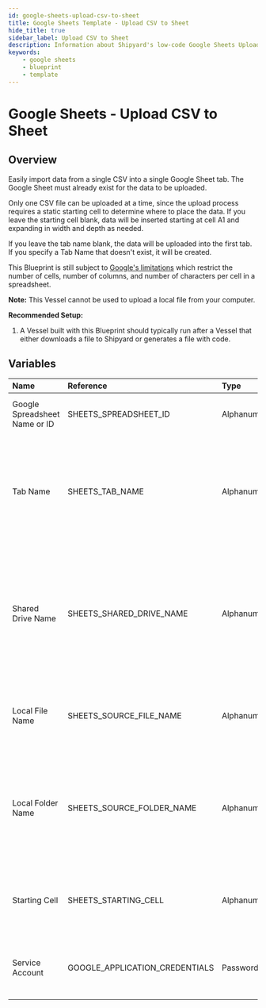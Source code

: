 ```yaml
---
id: google-sheets-upload-csv-to-sheet
title: Google Sheets Template - Upload CSV to Sheet
hide_title: true
sidebar_label: Upload CSV to Sheet
description: Information about Shipyard's low-code Google Sheets Upload CSV to Sheet blueprint. Easily import your data into a Google Sheet so your teams can collaboratively edit it. Create or update worksheets at scale. 
keywords:
    - google sheets
    - blueprint
    - template
---
```


# Google Sheets - Upload CSV to Sheet

## Overview
Easily import data from a single CSV into a single Google Sheet tab. The Google Sheet must already exist for the data to be uploaded.

Only one CSV file can be uploaded at a time, since the upload process requires a static starting cell to determine where to place the data. If you leave the starting cell blank, data will be inserted starting at cell A1 and expanding in width and depth as needed.

If you leave the tab name blank, the data will be uploaded into the first tab. If you specify a Tab Name that doesn't exist, it will be created.

This Blueprint is still subject to [Google's limitations](https://support.google.com/drive/answer/37603) which restrict the number of cells, number of columns, and number of characters per cell in a spreadsheet.

**Note:** This Vessel cannot be used to upload a local file from your computer.

**Recommended Setup:**

1. A Vessel built with this Blueprint should typically run after a Vessel that either downloads a file to Shipyard or generates a file with code. 

## Variables

| Name | Reference | Type | Required | Default | Options | Description |
|:-----|:----------|:-----|:---------|:--------|:--------|:------------|
| Google Spreadsheet Name or ID | SHEETS_SPREADSHEET_ID  | Alphanumeric |:white_check_mark: | `-` | - | Name or ID of the sheet to put data into. |
| Tab Name | SHEETS_TAB_NAME  | Alphanumeric |:heavy_minus_sign: | `-` | - | Name of the tab in the sheet to upload data to. This field is case sensitive. If left blank, data will be put into the first tab. |
| Shared Drive Name | SHEETS_SHARED_DRIVE_NAME  | Alphanumeric |:heavy_minus_sign: | `-` | - | Name of the Shared Drive the sheet exists in. This field is case sensitive. Leave blank if the file does not exist in a Shared Drive. |
| Local File Name | SHEETS_SOURCE_FILE_NAME  | Alphanumeric |:white_check_mark: | `-` | - | Name of the target CSV file on Shipyard to be uploaded to the sheet.  |
| Local Folder Name | SHEETS_SOURCE_FOLDER_NAME  | Alphanumeric |:heavy_minus_sign: | `-` | - | Name of the local folder on Shipyard to upload the target file from. If left blank, will look in the home directory. |
| Starting Cell | SHEETS_STARTING_CELL  | Alphanumeric |:heavy_minus_sign: | `-` | - | Cell to start at when uploading data. If left blank, will start at cell A1. |
| Service Account | GOOGLE_APPLICATION_CREDENTIALS  | Password |:white_check_mark: | `-` | - | JSON from a Google Cloud Service account key. |


